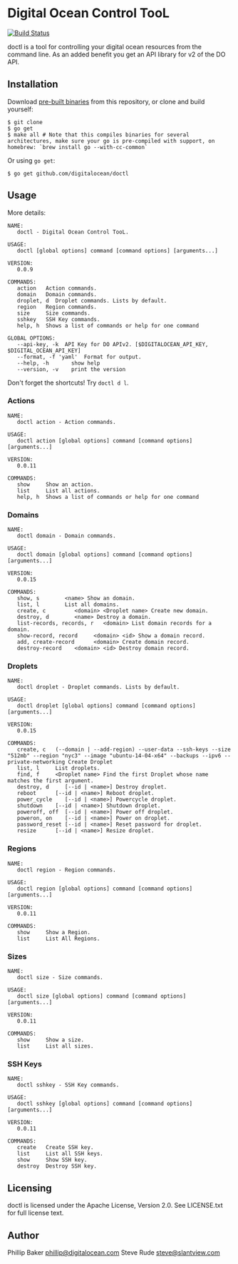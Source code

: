 # Digital Ocean Control TooL

[![Build Status](https://travis-ci.org/digitalocean/doctl.svg)](https://travis-ci.org/digitalocean/doctl)


doctl is a tool for controlling your digital ocean resources from the command line.  As an added benefit you get an API library for v2 of the DO API.

## Installation

Download [pre-built binaries](https://github.com/doctl/releases) from this repository, or clone and build yourself:

```
$ git clone
$ go get
$ make all # Note that this compiles binaries for several architectures, make sure your go is pre-compiled with support, on homebrew: `brew install go --with-cc-common`
```

Or using `go get`:

```
$ go get github.com/digitalocean/doctl
```

## Usage

More details:

```
NAME:
   doctl - Digital Ocean Control TooL.

USAGE:
   doctl [global options] command [command options] [arguments...]

VERSION:
   0.0.9

COMMANDS:
   action   Action commands.
   domain   Domain commands.
   droplet, d  Droplet commands. Lists by default.
   region   Region commands.
   size     Size commands.
   sshkey   SSH Key commands.
   help, h  Shows a list of commands or help for one command

GLOBAL OPTIONS:
   --api-key, -k  API Key for DO APIv2. [$DIGITALOCEAN_API_KEY, $DIGITAL_OCEAN_API_KEY]
   --format, -f 'yaml'  Format for output.
   --help, -h       show help
   --version, -v    print the version

```

Don't forget the shortcuts! Try `doctl d l`.

### Actions
```
NAME:
   doctl action - Action commands.

USAGE:
   doctl action [global options] command [command options] [arguments...]

VERSION:
   0.0.11

COMMANDS:
   show     Show an action.
   list     List all actions.
   help, h  Shows a list of commands or help for one command

```

### Domains
```
NAME:
   doctl domain - Domain commands.

USAGE:
   doctl domain [global options] command [command options] [arguments...]

VERSION:
   0.0.15

COMMANDS:
   show, s        <name> Show an domain.
   list, l        List all domains.
   create, c         <domain> <Droplet name> Create new domain.
   destroy, d        <name> Destroy a domain.
   list-records, records, r   <domain> List domain records for a domain.
   show-record, record     <domain> <id> Show a domain record.
   add, create-record      <domain> Create domain record.
   destroy-record    <domain> <id> Destroy domain record.

```

### Droplets
```
NAME:
   doctl droplet - Droplet commands. Lists by default.

USAGE:
   doctl droplet [global options] command [command options] [arguments...]

VERSION:
   0.0.15

COMMANDS:
   create, c   (--domain | --add-region) --user-data --ssh-keys --size "512mb" --region "nyc3" --image "ubuntu-14-04-x64" --backups --ipv6 --private-networking Create Droplet
   list, l     List droplets.
   find, f     <Droplet name> Find the first Droplet whose name matches the first argument.
   destroy, d     [--id | <name>] Destroy droplet.
   reboot      [--id | <name>] Reboot droplet.
   power_cycle    [--id | <name>] Powercycle droplet.
   shutdown    [--id | <name>] Shutdown droplet.
   poweroff, off  [--id | <name>] Power off droplet.
   poweron, on    [--id | <name>] Power on droplet.
   password_reset [--id | <name>] Reset password for droplet.
   resize      [--id | <name>] Resize droplet.
```

### Regions
```
NAME:
   doctl region - Region commands.

USAGE:
   doctl region [global options] command [command options] [arguments...]

VERSION:
   0.0.11

COMMANDS:
   show     Show a Region.
   list     List All Regions.
```

### Sizes
```
NAME:
   doctl size - Size commands.

USAGE:
   doctl size [global options] command [command options] [arguments...]

VERSION:
   0.0.11

COMMANDS:
   show     Show a size.
   list     List all sizes.
```

### SSH Keys
```
NAME:
   doctl sshkey - SSH Key commands.

USAGE:
   doctl sshkey [global options] command [command options] [arguments...]

VERSION:
   0.0.11

COMMANDS:
   create   Create SSH key.
   list     List all SSH keys.
   show     Show SSH key.
   destroy  Destroy SSH key.

```


## Licensing

doctl is licensed under the Apache License, Version 2.0. See LICENSE.txt for full license text.

## Author

Phillip Baker <phillip@digitalocean.com>
Steve Rude <steve@slantview.com>
